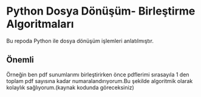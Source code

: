 # Python Dosya Dönüşüm- Birleştirme Algoritmaları
Bu repoda Python ile dosya dönüşüm işlemleri anlatılmıştır.

## Önemli

Örneğin ben pdf sunumlarımı birleştirirken önce pdflerimi sırasayıla 1 den toplam pdf sayısına kadar numaralandırıyorum.Bu şekilde algoritmik olarak kolaylık sağlıyorum.(kaynak kodunda göreceksiniz)
